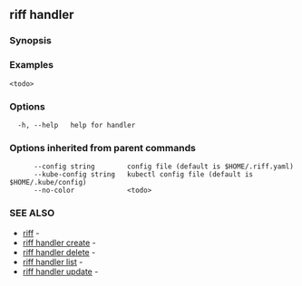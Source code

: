 ## riff handler

<todo>

### Synopsis

<todo>

### Examples

```
<todo>
```

### Options

```
  -h, --help   help for handler
```

### Options inherited from parent commands

```
      --config string        config file (default is $HOME/.riff.yaml)
      --kube-config string   kubectl config file (default is $HOME/.kube/config)
      --no-color             <todo>
```

### SEE ALSO

* [riff](riff.md)	 - <todo>
* [riff handler create](riff_handler_create.md)	 - <todo>
* [riff handler delete](riff_handler_delete.md)	 - <todo>
* [riff handler list](riff_handler_list.md)	 - <todo>
* [riff handler update](riff_handler_update.md)	 - <todo>

